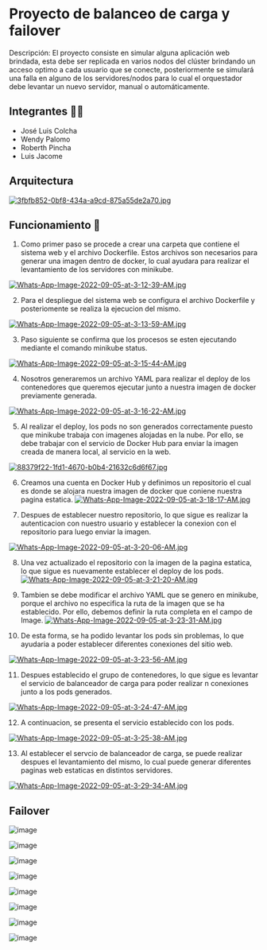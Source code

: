 # Proyecto de balanceo de carga y failover
Descripción: El proyecto consiste en simular alguna aplicación web brindada, esta debe ser replicada en varios nodos del clúster brindando un acceso optimo a cada
usuario que se conecte, posteriormente se simulará una falla en alguno de los servidores/nodos para lo cual el orquestador
debe levantar un nuevo servidor, manual o automáticamente.

## Integrantes :frowning_man:
- José Luis Colcha
- Wendy Palomo
- Roberth Pincha
- Luis Jacome

## Arquitectura

[![3fbfb852-0bf8-434a-a9cd-875a55de2a70.jpg](https://i.postimg.cc/wTF6r56c/3fbfb852-0bf8-434a-a9cd-875a55de2a70.jpg)](https://postimg.cc/rK0X0rRK)

## Funcionamiento 📌
1. Como primer paso se procede a crear una carpeta que contiene el sistema web y el archivo Dockerfile. Estos archivos son necesarios para generar una imagen dentro de docker, lo cual ayudara para realizar el levantamiento de los servidores con minikube.

[![Whats-App-Image-2022-09-05-at-3-12-39-AM.jpg](https://i.postimg.cc/xd68Zg7L/Whats-App-Image-2022-09-05-at-3-12-39-AM.jpg)](https://postimg.cc/QBWj9gjM)

2. Para el despliegue del sistema web se configura el archivo Dockerfile y posteriomente se realiza la ejecucion del mismo.

[![Whats-App-Image-2022-09-05-at-3-13-59-AM.jpg](https://i.postimg.cc/NjfxSGfV/Whats-App-Image-2022-09-05-at-3-13-59-AM.jpg)](https://postimg.cc/SJ38zh97)

3. Paso siguiente se confirma que los procesos se esten ejecutando mediante el comando minikube status.

[![Whats-App-Image-2022-09-05-at-3-15-44-AM.jpg](https://i.postimg.cc/jjN0wh0y/Whats-App-Image-2022-09-05-at-3-15-44-AM.jpg)](https://postimg.cc/qtkZWy77)

4. Nosotros generaremos un archivo YAML para realizar el deploy de los contenedores que queremos ejecutar junto a nuestra imagen de docker previamente generada.

[![Whats-App-Image-2022-09-05-at-3-16-22-AM.jpg](https://i.postimg.cc/8546GM5V/Whats-App-Image-2022-09-05-at-3-16-22-AM.jpg)](https://postimg.cc/VrS6BSn7)

5. Al realizar el deploy, los pods no son generados correctamente puesto que minikube trabaja con imagenes alojadas en la nube. Por ello, se debe trabajar con el servicio de Docker Hub para enviar la imagen creada de manera local, al servicio en la web.

[![88379f22-1fd1-4670-b0b4-21632c6d6f67.jpg](https://i.postimg.cc/j5xwdcLS/88379f22-1fd1-4670-b0b4-21632c6d6f67.jpg)](https://postimg.cc/sBLDTpYk)

6. Creamos una cuenta en Docker Hub y definimos un repositorio el cual es donde se alojara nuestra imagen de docker que coniene nuestra pagina estatica.
[![Whats-App-Image-2022-09-05-at-3-18-17-AM.jpg](https://i.postimg.cc/RFGxTVPR/Whats-App-Image-2022-09-05-at-3-18-17-AM.jpg)](https://postimg.cc/r0dHVc20)

7. Despues de establecer nuestro repositorio, lo que sigue es realizar la autenticacion con nuestro usuario y establecer la conexion con el repositorio para luego enviar la imagen.

[![Whats-App-Image-2022-09-05-at-3-20-06-AM.jpg](https://i.postimg.cc/QdLNCCv9/Whats-App-Image-2022-09-05-at-3-20-06-AM.jpg)](https://postimg.cc/svcC0jjs)

8. Una vez actualizado el repositorio con la imagen de la pagina estatica, lo que sigue es nuevamente establecer el deploy de los pods.
[![Whats-App-Image-2022-09-05-at-3-21-20-AM.jpg](https://i.postimg.cc/SKPm0KLx/Whats-App-Image-2022-09-05-at-3-21-20-AM.jpg)](https://postimg.cc/gw3C8mBC)

9. Tambien se debe modificar el archivo YAML que se genero en minikube, porque el archivo no especifica la ruta de la imagen que se ha establecido. Por ello, debemos definir la ruta completa en el campo de Image.
[![Whats-App-Image-2022-09-05-at-3-23-31-AM.jpg](https://i.postimg.cc/MHNP0vQg/Whats-App-Image-2022-09-05-at-3-23-31-AM.jpg)](https://postimg.cc/Mf0mqZtY)

10. De esta forma, se ha podido levantar los pods sin problemas, lo que ayudaria a poder establecer diferentes conexiones del sitio web. 

[![Whats-App-Image-2022-09-05-at-3-23-56-AM.jpg](https://i.postimg.cc/yNGLCDfx/Whats-App-Image-2022-09-05-at-3-23-56-AM.jpg)](https://postimg.cc/PLmWm5nn)

11. Despues establecido el grupo de contenedores, lo que sigue es levantar el servicio de balanceador de carga para poder realizar n conexiones junto a los pods generados.

[![Whats-App-Image-2022-09-05-at-3-24-47-AM.jpg](https://i.postimg.cc/GhMY5Zgh/Whats-App-Image-2022-09-05-at-3-24-47-AM.jpg)](https://postimg.cc/crnrK5NV)

12. A continuacion, se presenta el servicio establecido con los pods.

[![Whats-App-Image-2022-09-05-at-3-25-38-AM.jpg](https://i.postimg.cc/jq3S0tT9/Whats-App-Image-2022-09-05-at-3-25-38-AM.jpg)](https://postimg.cc/K4L2tXRr)

13. Al establecer el servcio de balanceador de carga, se puede realizar despues el levantamiento del mismo, lo cual puede generar diferentes paginas web estaticas en distintos servidores.

[![Whats-App-Image-2022-09-05-at-3-29-34-AM.jpg](https://i.postimg.cc/Ghc3ytQH/Whats-App-Image-2022-09-05-at-3-29-34-AM.jpg)](https://postimg.cc/0rBqg8hs)

## Failover

![image](https://user-images.githubusercontent.com/58041699/188496714-397d6e8b-b954-43f2-97ac-fb3e02408078.png)

![image](https://user-images.githubusercontent.com/58041699/188496944-e760d7bd-d924-4619-87b3-d10ad0373edd.png)

![image](https://user-images.githubusercontent.com/58041699/188497240-446917cc-edce-4e50-b881-29f39c72a284.png)

![image](https://user-images.githubusercontent.com/58041699/188497315-be5f2c1b-4b0c-4059-b66d-51192c51cf43.png)

![image](https://user-images.githubusercontent.com/58041699/188497900-96deea7a-465e-42c3-b05b-f72be4adf636.png)

![image](https://user-images.githubusercontent.com/58041699/188499473-830f4fcc-b3fa-4d60-ac15-85a44d98aa1f.png)

![image](https://user-images.githubusercontent.com/58041699/188499610-fb933340-9f6d-4111-8075-7f84b24d2951.png)

![image](https://user-images.githubusercontent.com/58041699/188499764-4090576d-3103-4008-b135-3b84c3103faf.png)

